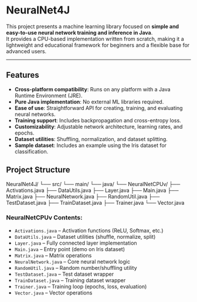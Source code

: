 # NeuralNet4J

This project presents a machine learning library focused on **simple and easy-to-use neural network training and inference in Java**.  
It provides a CPU-based implementation written from scratch, making it a lightweight and educational framework for beginners and a flexible base for advanced users.  

---

## Features
- **Cross-platform compatibility**: Runs on any platform with a Java Runtime Environment (JRE).
- **Pure Java implementation**: No external ML libraries required.
- **Ease of use**: Straightforward API for creating, training, and evaluating neural networks.
- **Training support**: Includes backpropagation and cross-entropy loss.
- **Customizability**: Adjustable network architecture, learning rates, and epochs.
- **Dataset utilities**: Shuffling, normalization, and dataset splitting.
- **Sample dataset**: Includes an example using the Iris dataset for classification.

## Project Structure

NeuralNet4J/
 └── src/
     └── main/
         └── java/
             └── NeuralNetCPUv/
                 ├── Activations.java
                 ├── DataUtils.java
                 ├── Layer.java
                 ├── Main.java
                 ├── Matrix.java
                 ├── NeuralNetwork.java
                 ├── RandomUtil.java
                 ├── TestDataset.java
                 ├── TrainDataset.java
                 ├── Trainer.java
                 └── Vector.java


### NeuralNetCPUv Contents:
- `Activations.java` – Activation functions (ReLU, Softmax, etc.)
- `DataUtils.java` – Dataset utilities (shuffle, normalize, split)
- `Layer.java` – Fully connected layer implementation
- `Main.java` – Entry point (demo on Iris dataset)
- `Matrix.java` – Matrix operations
- `NeuralNetwork.java` – Core neural network logic
- `RandomUtil.java` – Random number/shuffling utility
- `TestDataset.java` – Test dataset wrapper
- `TrainDataset.java` – Training dataset wrapper
- `Trainer.java` – Training loop (epochs, loss, evaluation)
- `Vector.java` – Vector operations
